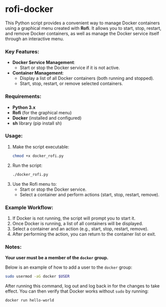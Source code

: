 # rofi-docker

This Python script provides a convenient way to manage Docker containers using a graphical menu created with **Rofi**. It allows you to start, stop, restart, and remove Docker containers, as well as manage the Docker service itself through an interactive menu.

### Key Features:
- **Docker Service Management**:
  - Start or stop the Docker service if it is not active.
- **Container Management**:
  - Display a list of all Docker containers (both running and stopped).
  - Start, stop, restart, or remove selected containers.

### Requirements:
- **Python 3.x**
- **Rofi** (for the graphical menu)
- **Docker** (installed and configured)
- **sh** library (pip install sh)

### Usage:
1. Make the script executable:
   ```bash
   chmod +x docker_rofi.py
   ```
2. Run the script:
   ```bash
   ./docker_rofi.py
   ```
3. Use the Rofi menu to:
   - Start or stop the Docker service.
   - Select a container and perform actions (start, stop, restart, remove).

### Example Workflow:
1. If Docker is not running, the script will prompt you to start it.
2. Once Docker is running, a list of all containers will be displayed.
3. Select a container and an action (e.g., start, stop, restart, remove).
4. After performing the action, you can return to the container list or exit.

### Notes:
**Your user must be a member of the `docker` group.**

Below is an example of how to add a user to the `docker` group:

```bash
sudo usermod -aG docker $USER
```

After running this command, log out and log back in for the changes to take effect. You can then verify that Docker works without `sudo` by running:

```bash
docker run hello-world
```
